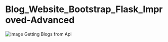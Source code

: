 # Blog_Website_Bootstrap_Flask_Improved-Advanced
![image](https://user-images.githubusercontent.com/67830778/190404413-ec5dc9cc-f5ab-4d47-b2f4-6beaad0830d5.png)
Getting Blogs from Api
